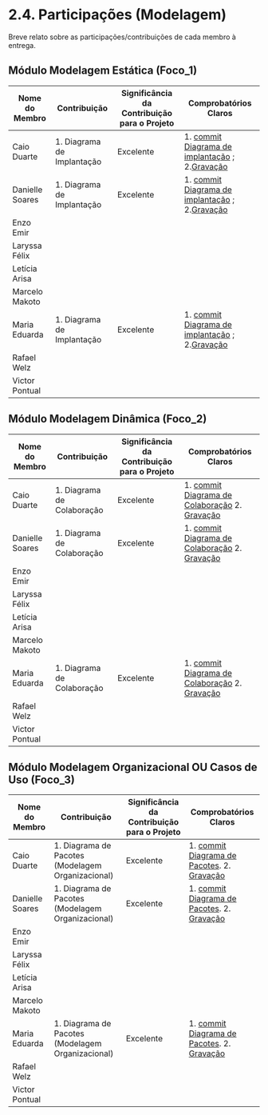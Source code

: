 # 2.4. Participações (Modelagem)

Breve relato sobre as participações/contribuições de cada membro à entrega. 

## Módulo Modelagem Estática (Foco_1)

| Nome do Membro  | Contribuição | Significância da Contribuição para o Projeto | Comprobatórios Claros |
| --------------- | ------------ | -------------------------------------------- | --------------------- |
| Caio Duarte     | 1. Diagrama de Implantação   | Excelente  |  1. [commit Diagrama de implantação](https://github.com/UnBArqDsw2025-2-Turma01/2025.2-T01-G1_JogoDigital_Entrega_02/commit/53a195992e1eaaef60f93ebe71676c5b3474c292) ; 2.[Gravação](https://youtu.be/Z9hxflRPTf0?si=i-KwVYkAY0yN0mI3) |
| Danielle Soares | 1. Diagrama de Implantação   | Excelente  |  1. [commit Diagrama de implantação](https://github.com/UnBArqDsw2025-2-Turma01/2025.2-T01-G1_JogoDigital_Entrega_02/commit/53a195992e1eaaef60f93ebe71676c5b3474c292) ; 2.[Gravação](https://youtu.be/Z9hxflRPTf0?si=i-KwVYkAY0yN0mI3) |
| Enzo Emir       |              |                                              |                       |
| Laryssa Félix   |              |                                              |                       |
| Letícia Arisa   |              |                                              |                       |
| Marcelo Makoto  |              |                                              |                       |
| Maria Eduarda   |  1. Diagrama de Implantação   | Excelente  |  1. [commit Diagrama de implantação](https://github.com/UnBArqDsw2025-2-Turma01/2025.2-T01-G1_JogoDigital_Entrega_02/commit/53a195992e1eaaef60f93ebe71676c5b3474c292) ; 2.[Gravação](https://youtu.be/Z9hxflRPTf0?si=i-KwVYkAY0yN0mI3) |
| Rafael Welz     |              |                                              |                       |
| Victor Pontual  |              |                                              |                       |


## Módulo Modelagem Dinâmica (Foco_2)

| Nome do Membro  | Contribuição | Significância da Contribuição para o Projeto | Comprobatórios Claros |
| --------------- | ------------ | -------------------------------------------- | --------------------- |
| Caio Duarte     | 1. Diagrama de Colaboração     | Excelente           | 1. [commit Diagrama de Colaboração](https://github.com/UnBArqDsw2025-2-Turma01/2025.2-T01-G1_JogoDigital_Entrega_02/commit/e4db12b7bd32b99fb5a126590f273dbe368ac9ce)  2. [Gravação](https://youtu.be/FrcAWD1lcNM)                      |
| Danielle Soares | 1. Diagrama de Colaboração     | Excelente           | 1. [commit Diagrama de Colaboração](https://github.com/UnBArqDsw2025-2-Turma01/2025.2-T01-G1_JogoDigital_Entrega_02/commit/e4db12b7bd32b99fb5a126590f273dbe368ac9ce)  2. [Gravação](https://youtu.be/FrcAWD1lcNM)                      |
| Enzo Emir       |              |                                              |                       |
| Laryssa Félix   |              |                                              |                       |
| Letícia Arisa   |              |                                              |                       |
| Marcelo Makoto  |              |                                              |                       |
| Maria Eduarda   | 1. Diagrama de Colaboração     | Excelente           | 1. [commit Diagrama de Colaboração](https://github.com/UnBArqDsw2025-2-Turma01/2025.2-T01-G1_JogoDigital_Entrega_02/commit/e4db12b7bd32b99fb5a126590f273dbe368ac9ce)  2. [Gravação](https://youtu.be/FrcAWD1lcNM)                      |
| Rafael Welz     |              |                                              |                       |
| Victor Pontual  |              |                                              |                       |


## Módulo Modelagem Organizacional OU Casos de Uso (Foco_3)

| Nome do Membro  | Contribuição | Significância da Contribuição para o Projeto | Comprobatórios Claros |
| --------------- | ------------ | -------------------------------------------- | --------------------- |
| Caio Duarte     | 1. Diagrama de Pacotes (Modelagem Organizacional)            |Excelente      | 1. [commit Diagrama de Pacotes](https://github.com/UnBArqDsw2025-2-Turma01/2025.2-T01-G1_JogoDigital_Entrega_02/commit/05f5578228a89522bf5e17ee69fa2396973f8e35). 2. [Gravação](https://youtu.be/uXsC8_--G7E)                 |
| Danielle Soares | 1. Diagrama de Pacotes (Modelagem Organizacional)            |Excelente      | 1. [commit Diagrama de Pacotes](https://github.com/UnBArqDsw2025-2-Turma01/2025.2-T01-G1_JogoDigital_Entrega_02/commit/05f5578228a89522bf5e17ee69fa2396973f8e35). 2. [Gravação](https://youtu.be/uXsC8_--G7E)                 |
| Enzo Emir       |              |                                              |                       |
| Laryssa Félix   |              |                                              |                       |
| Letícia Arisa   |              |                                              |                       |
| Marcelo Makoto  |              |                                              |                       |
| Maria Eduarda   | 1. Diagrama de Pacotes (Modelagem Organizacional)            |Excelente      | 1. [commit Diagrama de Pacotes](https://github.com/UnBArqDsw2025-2-Turma01/2025.2-T01-G1_JogoDigital_Entrega_02/commit/05f5578228a89522bf5e17ee69fa2396973f8e35). 2. [Gravação](https://youtu.be/uXsC8_--G7E)                 |
| Rafael Welz     |              |                                              |                       |
| Victor Pontual  |              |                                              |                       |
